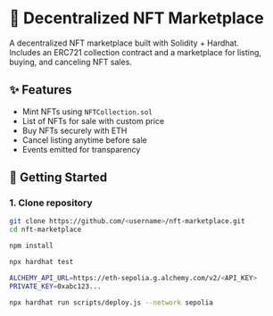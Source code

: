 # 🛒 Decentralized NFT Marketplace

A decentralized NFT marketplace built with Solidity + Hardhat.  
Includes an ERC721 collection contract and a marketplace for listing, buying, and canceling NFT sales.

## ✨ Features
- Mint NFTs using `NFTCollection.sol`
- List of NFTs for sale with custom price
- Buy NFTs securely with ETH
- Cancel listing anytime before sale
- Events emitted for transparency

## 🚀 Getting Started

### 1. Clone repository
```bash
git clone https://github.com/<username>/nft-marketplace.git
cd nft-marketplace

npm install

npx hardhat test

ALCHEMY_API_URL=https://eth-sepolia.g.alchemy.com/v2/<API_KEY>
PRIVATE_KEY=0xabc123...

npx hardhat run scripts/deploy.js --network sepolia

